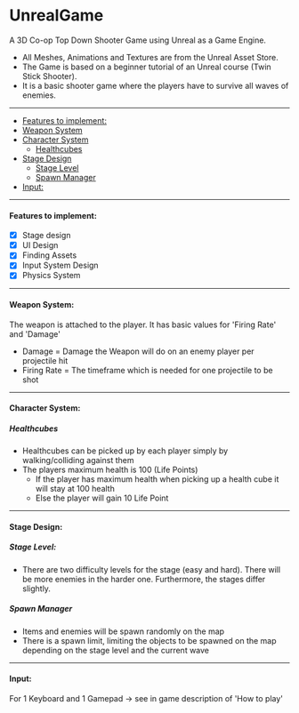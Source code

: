 # UnrealGame

A 3D Co-op Top Down Shooter Game using Unreal as a Game Engine.

- All Meshes, Animations and Textures are from the Unreal Asset Store.  
- The Game is based on a beginner tutorial of an Unreal course (Twin Stick Shooter).
- It is a basic shooter game where the players have to survive all waves of enemies. 
***
- [Features to implement:](#features-to-implement)
- [Weapon System](#weapon-system)
- [Character System](#character-system)
  * [Healthcubes](#healthcubes)
- [Stage Design](#stage-design)
  * [Stage Level](#stage-level)
  * [Spawn Manager](#spawn-manager)
- [Input:](#input)

***

#### Features to implement:
* [x] Stage design
* [x] UI Design
* [x] Finding Assets
* [x] Input System Design
* [x] Physics System

***
#### Weapon System:
The weapon is attached to the player. It has basic values for 'Firing Rate' and 'Damage'
  - Damage = Damage the Weapon will do on an enemy player per projectile hit
  - Firing Rate = The timeframe which is needed for one projectile to be shot
 ***
#### Character System:

##### Healthcubes
  - Healthcubes can be picked up by each player simply by walking/colliding against them
  - The players maximum health is 100 (Life Points)
    * If the player has maximum health when picking up a health cube it will stay at 100 health
    * Else the player will gain 10 Life Point
***
#### Stage Design:
##### Stage Level: 
  - There are two difficulty levels for the stage (easy and hard). There will be more enemies in the harder one. Furthermore, the stages  differ slightly. 
  
##### Spawn Manager 
  - Items and enemies will be spawn randomly on the map
  - There is a spawn limit, limiting the objects to be spawned on the map depending on the stage level and the current wave
  
***
#### Input:
For 1 Keyboard and 1 Gamepad -> see in game description of 'How to play'
